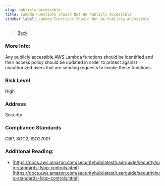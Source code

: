 ```yaml
---
slug: publicly_accessible
title: Lambda Functions Should Not Be Publicly Accessible
sidebar_label: Lambda Functions Should Not Be Publicly Accessible
---
```

> [Back](../../lambdamonitoring)

### More Info:
Any publicly accessible AWS Lambda functions should be identified and their access policy should be updated in order to protect against unauthorized users that are sending requests to invoke these functions.

### Risk Level
High

### Address
Security

### Compliance Standards
CBP, SOC2, ISO27001

### Additional Reading:
- [https://docs.aws.amazon.com/securityhub/latest/userguide/securityhub-standards-fsbp-controls.html](https://docs.aws.amazon.com/securityhub/latest/userguide/securityhub-standards-fsbp-controls.html) 


